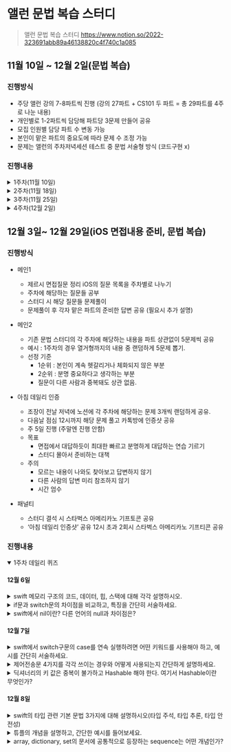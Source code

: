 # 앨런 문법 복습 스터디
> 앨런 문법 복습 스터디  https://www.notion.so/2022-323691abb89a46138820c4f740c1a085

## 11월 10일 ~ 12월 2일(문법 복습)

### 진행방식
-  주당 앨런 강의 7-8파트씩 진행 (강의 27파트 + CS101 두 파트 = 총 29파트를 4주로 나눈 내용)
-   개인별로 1-2파트씩 담당해 파트당 3문제 만들어 공유
-   모집 인원별 담당 파트 수 변동 가능
-   본인이 맡은 파트의 중요도에 따라 문제 수 조정 가능
-   문제는 앨런의 주차저녁세션 테스트 중 문법 서술형 방식 (코드구현 x)  

### 진행내용
<details>
<summary>1주차(11월 10일)</summary>

## Kyle(나)
<details>
<summary> swift 메모리 구조의 코드, 데이터, 힙, 스택에 대해 각각 설명하시오. </summary>

#### 코드 
프로젝트에서 우리가 작성하는 소스 코드가 기계어 형태로 저장.  
컴파일 타임에 저장되고, 중간에 코드가 변경되지 않도록 Read-Only 형태로 저장.
#### 데이터 
전역변수, static 변수가 저장된다. 프로그램 시작과 동시에 할당되고, 프로그램 종료시 메모리에서 해제된다.  
실행 도중 변수 값이 변경될 수 있으니 Read-Write로 지정된다.
#### 힙 
프로그래머가 할당/해제 하는 메모리 영역 사용하고 난 후 반드시 메모리 해제 필수! -> 안할 경우 메모리 누수가 발생.
#### 스택 
함수 호출 시 함수의 지역변수, 매개변수, 리턴 값 등등이 저장되고, 함수 종료시 저장된 메모리도 해제.
</details>
<details>
<summary> swift의 기본 데이터 타입에 대해 설명하시오. (Int, Float/Double, String/Character, Float/Double) </summary>

모든 데이터 타입의 이름은 첫 글자를 대문자로 입력한다. 또한 Struct를 기반으로 구현되어 있다.
#### Int(정수형 데이터 타입) 
정수 타입, 현재는 기본적으로 64비트 정수형.
#### Float / Double(실수형 데이터 타입) 
##### Float
실수 타입/ 부동 소수 타입  
소수점 표현 가능(6자리까지) / 4바이트 
##### Double
실수 타입(Float 타입에 비해 2배의 공간)  
소수점 표현 가능(15자리까지)
#### String / Charater (문자형 데이터 타입) 
##### String
문자열을 저장, 큰따옴표("")사용 
##### Charater
문자(한글자)를 저장, 큰따옴표("")사용
#### Bool(참과 거짓을 다루는 데이터 타입)
true 또는 false를 저장.  
프로그래밍의 다양한 상황에서 사용
</details>
<details>
<summary> swift의 타입 관련 기본 문법 3가지에 대해 설명하시오(타입 주석, 타입 추론, 타입 안전성) </summary>

#### 타입 주석
변수를 선언하면서, 타입도 명확하게 지정하는 방식
#### 타입 추론
타입을 지정하지 않아도, 컴파일러가 타입을 유추해 저장하는 방식
#### 타입 안정성
스위프트는 데이터 타입을 명확하게 구분하여 사용한다.
</details>

## Jess

<details>
<summary> if문과 switch문의 차이점을 비교하고, 특징을 간단히 서술하세요.</summary>

- if문 
  - 조건 2개도 사용 가능, 응용 범위가 넓습니다. 즉 모든 조건에 대한 처리가 가능합니다.
- switch문 
	- if문보다 가독성이 좋습니다. 실제 앱 등의 분기처리에 많이 사용합니다.
</details>
<details>
<summary>swift에서 switch구문의 case를 연속 실행하려면 어떤 키워드를 사용해야 하고, 예시를 간단히 서술하세요.</summary>

**fallthough 키워드를 사용합니다**
```swift
switch 입력 값 { 
case 비교 값 1: 
     	실행구문 
case 비교 값 2: 
       	fallthrough 
case 비교값 3: 
       	실행구문 
default: 
      	실행구문 
}
```
</details>
<details>
<summary>튜플의 개념을 설명하고, 간단한 예시를 들어보세요.</summary>

튜플은 타입의 이름이 따로 지정되지 않은, 프로그래머 마음대로 만드는 타입입니다.  
ex) var person: (String, Int, Double) = (”Jess”, 123, 12.3)
</details>

## haha

<details>
<summary>inout은 언제 사용하면 좋을까요?</summary>

inout 파라미터를 사용하면 값 타입 변수가 저장된 주소의 값을 함수 안과 밖에서 동일하게 사용하게 됩니다.  
따라서 함수가 입력과 동일한 출력을 제공하고, 함수 내에서 적용된 변경사항이 함수 외부에서도 동일하게 적용되어야할 때 사용할 수 있습니다.  
Swap을 직접 구현하고자 한다면 inout이 좋은 선택이 될 수 있습니다.
```swift
func swap<T>(a: inout T, b: inout T) {
	(a, b) = (b, a)
}
var a = 0, b = 1
print(a, b) // 0 1
swap(a: &a, b: &b)
print(a, b) // 1 0
```
</details>
<details>
<summary>제어전송문 4가지를 각각 쓰이는 경우와 어떻게 사용되는지 간단하게 설명하세요.</summary>

- break
	- switch문에서 break - case에서 어떤 문장의 실행도 없을 때 입력하는 약속
	- 반복문(for/while)에서 break - (가장 가까운) 반복문을 완전히 종료
- fallthrough
	- switch문에서 어떤 해당 case를 해당한 후, 다음 case의 해당 여부를 따지지 않고, 다음 case 내부의 문장을 실행
- continue
	- 반복문에서 (가장 가까운) 반복의 이번 주기를 끝내고 다음 주기로 바로 넘어가서, 다음 주기를 실행
- return
	- 리턴 타입이 있는 함수
		- 임시값을 저장할 메모리 공간을 생성한다.
		- 해당 임시값을 반환하고 스택 영역에서 함수의 스택 프레임을 해제시킨다.
		- 함수의 결과를 값으로 가진다.
	- 리턴 타입이 없는 함수
		- 임시값을 저장하는 메모리 공간이 따로 없다.
		- 함수의 실행을 중단 시킨다. 그 즉시, 스택 영역에서 함수의 스택 프레임을 해제시킨다.
		- 함수의 결과로 값을 가지지 않고 단순히 동작만 수행
</details>
<details>
<summary>1..<3은 어떻게 for in 순환문으로 반복 순회가 가능할까요?</summary>

1..<3은 범위를 나타내는 Range 객체입니다.
Generic으로 구현되어 다양한 타입의 범위를 표현할 수 있게 [lowerBound, upperBound) 방식으로 표현됩니다.  
Range의 내부 코드를 살펴보면 Range는 Sequence protocol을 채택하고 있습니다.  
```swift
extension Range: Sequence
		where Bound: Strideable, Bound.Stride: SignedInteger {
  public typealias Element = Bound
  public typealias Iterator = IndexingIterator<Range<Bound>>
}
```
Sequence 프로토콜에 부합하는 타입은 for…in 순환문으로 반복 순회할 수 있습니다. 내부적으로는
```swift
public protocol Sequence {
    associatedtype Iterator: IteratorProtocol
    public func makeIterator() -> Self.Iterator
}
```
이렇게 구현되어 있는데 런타임시에 for in 순환문을 돌면서 makeIterator() 메소드가 자동으로 호출됩니다.  
Iterator는 는 IteratorProtocol 에 부합하는 범용 타입으로 IteratorProtocol 의 목적은 컬렉션을 반복 순회하는 next() 메소드를 통해 컬렉션의 반복 상태를 캡슐화 하는 것입니다.  
그렇기 때문에 for in 순환문을 통해서 makeIterator() 메소드가 자동으로 호출되고 Iterator를 반환하는 것입니다.  
Iterator 에는 next()라는 메소드가 있는데 Sequence에 있는 다음 요소를 반환하거나, Sequence의 마지막인 경우 nil 을 반환합니다.  
아마 for in 순환문 내부적으로 이러한 처리가 되어있을 거라 생각됩니다. 그래서 반복 순회가 가능하다고 생각합니다.
</details>

## John
<details>
<summary>swift에서 nil이란? 다른 언어의 null과 차이점은?</summary>

다른 언어의 null은 보통 실제로 값이 없는 것   
스위프트에서 nil은 실제 값이 없다기보다, 값이 없음을 ‘표현’하기 위해 임시적으로 감싸진 키워드.  
#### 값이 없는 것과 값이 없음을 표현하는 것은 어떻게 다른가?
메모리 구조의 차이로 보면 이해 가능.  
#### 스위프트의 옵셔널
즉, 스위프트의 옵셔널은 값이 있는 케이스와 값이 없는 케이스를 감싸는 enum.  
enum 안 case 각각은 .some →optional(값), .none→nil로 나누어진다.  
즉 nil의 메모리에는 enum case 중 .none이 있다.  
옵셔널 타입의 변수 등에 값이 없을 경우 자동으로 nil이 할당된다.  
실제 값이 없는 경우는 nil을 벗겨야 함. (null 과 같은 키워드는 따로 없음)
</details>
<details>
<summary>딕셔너리의 키 값은 중복이 불가하고 Hashable 해야 한다. 여기서 Hashable이란 무엇인가?</summary>

유일성을 보장하는 것.  
기본적으로 Hash함수에 input으로 쓰일 수 있는 타입을 Hashable 하다고 한다.  
#### 해시 함수란?
어떤 숫자나 글자를 input으로 사용하면, 고정된 길이의 숫자나 글자이면서 유일한 값으로 output을 반환해 준다.  
해셔블한 타입은 값의 유일성을 보장하고, 검색 속도가 빠르다.(시간 복잡도 O(1)).  
스위프트의 기본 타입은 모두 Hashable.
#### 해시 함수 추가 설명
```
똑같은 값이 올 때마다 똑같이 분류되어야 하는 규칙성으로 값을 변환한다.
비밀번호 보안 시스템을 생각하면 이해 도움. 
우리가 비밀번호를 입력하면, 그 값 그대로를 오픈하지 않고 해쉬함수를 사용해 해쉬값으로 반환해서 이용한다. 
이렇게 바뀐 해쉬값(아웃풋)은 다시 해당 글자에 대해 유일하고, 대신 반대 방향으로(해쉬값인 아웃풋에서 우리가 입력한 인풋으로) 전환이 불가능하다. 
즉 암호화가 된 것. 해셔블이란 해쉬 함수의 인풋으로 사용될 수 있는 값을 의미한다. 
해쉬 함수란 유일한 값에 대응되는 것으로, 대표적으로 비밀번호를 받을 때 우리의 비밀번호 리터럴 값은 해셔블하게 저장된다. 
이렇게 해셔블한 값은 유일하기에 검색속도가 기존 O(n)에 비해 O1로 빠르다.
```
</details>
<details>
<summary>array, dictionary, set의 문서에 공통적으로 등장하는 sequence는 어떤 개념인가?</summary>

- 차례를 만들어주는 프로토콜 타입
- 딕셔너리나 셋은 순서가 없다고 했지만, 그럼에도 for 구문이나 .contains 등의 메서드를 사용하기 위해선 전체를 반복해서 순환할 필요가 있다.
- 스위프트 컬렉션 타입은 이러한 검색을 가능하게 하는 프로토콜을 자동으로 채택하고 있다.  
이러한 컬렉션 타입이 시퀀스 프로토콜을 채택하고 있다는 것은 차례가 있다는 의미이다.  
물론 딕셔너리나 셋은 순서가 없지만, for 문 등의 검색을 위해선 전체를 순회할 필요가 있기 때문에 차례가 존재한다.  
array, set의 .contains 메서드 등이 이러한 시퀀스 프로토콜을 이용해 실행된다.
</details>

## Review
**array, dictionary, set의 문서에 공통적으로 등장하는 sequence는 어떤 개념인가?**  
해당 질문에 대해 제대로 답하지 못했음. 다시 공부하고 해당내용 정리하기.  

**몸에 체화되어 확실하게 정리하도록 할것**  
실제로 문제를 풀어보니 머리로 알고있는 것과 실제로 내가 작성하는것과는 정말 달랐음.  
확실하게 내용을 정리해서 면접때 확실하게 답변할 수 있도록 준비하기	

</details>
<details>
<summary>2주차(11월 18일)</summary>

## Kyle(나)
<details>
<summary>클래스와 구조체에서 초기화의 의미에 대해 간단히 서술하시오.</summary>

초기화란 생성자 메서드를 실행하여 클래스나 구조체의 모든 저장 속성의 값 설정을 완료하고, 인스턴스를 생성하는것을 말한다.
</details>
<details>
<summary>클래스와 구조체의 메모리 저장 방식에 따른 차이점을 서술하시오.</summary>

- 구조체
    1. 값 형식
    2. 인스턴스 데이터를 모두 스택에 저장한다.
    3. 값을 전달할때 마다 복사본을 생성하여 전달한다.(다른 메모리 공간을 생성)
    4. 스택에 저장되고, 스택 프레임 종료시 메모리에서 자동 제거
- 클래스
    1. 참조 형식
    2. 인스턴스 데이터가 힙에 저장, 해당 힙을 가르키는 변수를 스택에 저장하고 메모리 주소값이 힙을 가르킨다.
    3. 값 전달시 저장된 주소를 전달한다.
    4. ARC를 통해 메모리를 관리한다.
</details>
<details>
<summary>객체지향의 4대 특징에 대해 간단하게 서술하시오</summary>

- 추상화  
실체들의 공통적 특성을 뽑아내서 클래스로 정의하는 것을 말한다.  
- 캡슐화  
연관이 있는 속성과 메서드를 하나의 클래스로 묶어서 활용한다는 개념
	- 은닉화: 캡슐화를 하면 접근제어자를 통해 객체 외부에서 내부 데이터의 접근 통제가 가능해짐.

- 상속성  
부모클래스의 속성과 메서드를 자식클래스에서 그대로 물려받는 개념.  
상속을 활용해 코드가 재활용되기 때문에 생산성이 높아짐  
클래스가 타른 타입과 구별되는 결정적인 이유
- 다형성  
하나의 객체가 여러가지 타입의 형태로 저장 가능하다.  
하나의 객체는 다양한 방식으로 동작 가능하다.
</details>

## John
<details>
<summary>저장 속성과 계산 속성의 차이를, 계산 속성을 사용하는 이유를 통해 설명하시오.</summary>

저장속성은 인스턴스 내에 실제 데이터 값을 저장할 수 있는 데이터 저장공간이며,  
계산속성은 속성의 형태를 가진 실질적인 메서드입니다. 실제 데이터 값은 없습니다.

계산 속성을 사용하는 이유는 메서드가 프로퍼티가 훨씬 더 간편하고 직관적이기 때문입니다.  
인스턴스 외부에서 메서드를 통해 내부 값에 접근하려면 메서드를 두 개 구현해야 하기 때문에 코드의 가독성이 나빠집니다.
</details>
<details>
<summary>타입 속성의 뜻과 그 키워드인 static과 class의 차이는?</summary>

각각의 인스턴스가 아닌 타입 자체에 속하는 프로퍼티를 뜻합니다.  
static은 상속해서 재정의가 불가하고, class는 상속해서 재정의가 가능합니다. 
</details>
<details>
<summary>클래스를 상속받았을 때, 저장 프로퍼티는 재정의가 불가한데 계산 프로퍼티는 재정의가 가능한 이유는?</summary>

데이터 영역에서 프로퍼티는 상위 클래스의 메모리 구조에 관여할 수 없으므로 재정의가 불가합니다.  
그러나 계산 프로퍼티는 메모리 구조의 프로퍼티를 수정하는 것이 아닌, 기능을 추가하는 방식이기 때문에 재정의가 가능합니다.
</details>
<details>
<summary>String은 왜 subscript로 접근이 안되는지 설명하시오.</summary>

String.index로 접근해야 한다. String의 유니코드 크기가 가변적이기 때문이다.
</details>
## Haha
<details>
<summary>Class 타입의 초기화 위임 규칙에 대해 설명해주세요.</summary>

1. 자식 클래스의 지정 생성자는 부모클래스의 지정생성자를 반드시 호출하여야 합니다.
2. 편의생성자는 자신을 정의한 클래스의 다른 생성자를 반드시 호출하여야 합니다.
3. 편의생성자는 지정생성자를 반드시 호출하여야 합니다.
</details>
<details>
<summary>required 키워드에 대해서 설명해보세요.</summary>

클래스의 생성자 앞에 required 키워드를 붙이면 하위 클래스에서 반드시 해당 생성자를 구현해야합니다.  
다른 지정 생성자를 구현하지 않으면 자동으로 필수 생성자가 상속됩니다. 
</details>
<details>
<summary>init?()은 어떤 특징을 가지고 있고, init()과 어떤 차이가 있나요?</summary>

init?()은 인스턴스 생성 시 실패가능성을 가진 생성자입니다.  
실패가 불가능하게 만들어서 아예 에러가 나고 앱이 완전히 꺼지는 가능성보다는 실패가능 생성자를 정의하고,  
그에 맞는 예외 처리를 하는 것이 더 올바른 방법입니다.  
인스턴스 생성 실패 시 nil을 리턴합니다. 또한, init?()은 재정의가 불가합니다.
</details>
## Jess
<details>
<summary>Any와 AnyObject에 대하여 간단히 서술하세요.</summary>
특정 타입을 지정하지 않고 여러 타입의 값을 할당할 수 있는 타입입니다.  
타입 캐스팅을 수행할 때 일반적으로 상속 관계에 있는 클래스끼리만 캐스팅이 가능하지만,  
이를 사용할 경우 상속 관계에 있지 않아도 타입 캐스팅을 할 수 있습니다.  
**Any**는 함수 타입을 포함한 모든 타입을 뜻하고, **AnyObjects**는 클래스 타입만을 뜻합니다.
</details>
<details>
<summary>확장의 개념과 유의점, 사용하고자 하는 경우 등을 간단하게 서술하세요.</summary>

클래스나 구조체, 열거형 등의 객체에 새로운 기능을 추가하여 확장해주는 구문입니다.  
메서드를 추가하는 것만 가능하며, 저장 속성은 추가할 수 없습니다.  
클래스에서 생성자를 구현하려는 경우, 편의생성자 형태만 추가 가능합니다.  
확장은 외부에서 가져온 타입에 내가 원하는 기능을 추가하고자 할 때 사용합니다.  
따라서 따로 상속을 받지 않아도 되며, 구조체와 열거형에도 기능을 추가할 수 있으므로 매우 편리합니다.
</details>
<details>
<summary>클래스의 상속과 확장의 차이점을 간단히 서술하세요.</summary>

클래스나 구조체, 열거형 등의 객체에 새로운 기능을 추가하여 확장해주는 구문입니다.  
클래스의 상속은 특정 타입을 물려받아 하나의 새로운 타입을 정의하고,  
추가 기능을 구현하는 수직확장의 형태입니다.  
반면 확장은 기존의 타입에 기능을 추가하는 수평확장의 형태입니다.  
상속을 받으면 기존 기능을 재정의할 수 있지만, 확장은 재정의 할 수 없습니다. 
</details>

## Review
John이 말해준 **WMO 키워드** 찾아서 보고 공부해서 2주차 Review 파일에 정리하기.  
**class의 성능을 향상 시킬수 있는 방법**에 대해 공부하기.  
</details>
<details>
<summary>3주차(11월 25일)</summary>

## John
<details>
<summary>프로토콜이란 무엇이며, 프로토콜을 사용하는 이유는 무엇인가?</summary>

프로토콜은 일종의 규약을 채택하는 것과 같다. 흔히 자격증을 채택하는 것으로 많이 비교한다.  
프로토콜 지향 프로그래밍은 스위프트의 큰 언어적 특징 중 하나인데, 객체지향 프로그래밍의 단점을 보완할 수 있다.  
객체지향 프로그래밍을 클래스로 대표해서 말해보면, **세 가지 단점**을 들 수 있다.  

1. 우선 클래스에서만 상속이 가능.  
2. 하나의 클래스만 상속(다중 상속 지원 x)
3. 상속시 필수적으로 상위 메모리 구조를 따라가기 때문에 불필요한 메서드와 프로퍼티를 강제적으로 갖게 된다.  

반면, **프로토콜**은 값타입에서도 사용 가능하며, 여러개의 프로토콜을 채택 가능하고,  
객체를 생성하지 않기 때문에 메모리와 상관이 없다.  
또한 추가적으로, 애플의 기본 데이터타입에도 사용 가능하고, 타입으로도 사용 가능하다.
</details>
<details>
<summary>스위프트가 프로토콜을 일급 객체로 취급한다는 것은 무슨 의미인가?</summary>
일급 객체로 사용 가능하다는 말은, 하나의 타입으로 사용 가능하다는 뜻이다.  
즉, **변수에 할당**할 수 있고, **메서드의 파라미터로 전달받거나 리턴값으로 반환**할 수 있다.
</details>
<details>
<summary>mutating 키워드가 무엇인지와 그 원리를 설명하세요.</summary>

값 타입인 구조체가 프로토콜을 채택하고 그 메서드가 변수를 사용할 때 mutating 키워드가 필요하다.
</details>
## Jess
<details>
<summary>Method Dispatch가 무엇인가요? 또한,  Method Dispatch의 대표적인 두가지 타입의 특징을 간략히 설명하세요.</summary>

현재 메모리에서 어떻게 각 메서드를 실행시키고, 어떠한 메서드를 구현해야하는지를 결정하는 것입니다.  
두 가지의 타입으로 나뉘는데, **정적 디스패치(Static Dispatch)**와 **동적 디스패치 (Dynamic Dispatch)**로 나뉩니다.  
**정적 디스패치**는 컴파일 타임에 어떤 메서드를 실행할 지 주소값을 알고 있기 때문에 함수의 메모리 주소로 바로 이동합니다.  
이는 성능을 향상시키고 컴파일러가 최적화를 가능하게 합니다.  
**동적 디스패치**는 참조 타입에서만 지원합니다. 정적 디스패치에 비하여 오버헤드가 더 들지만, OOP의 언어들은 다형성을 위하여 동적 디스패치를 지원합니다. (하나의 객체가 다양한 방식으로 동작 가능할 수 있도록) 
</details>
<details>
<summary>중첩타입이 무엇인지, 어떻게 사용하는지 간략히 설명하세요.</summary>

swift에서는 타입 내부에 타입을 정의하고 구현할 수 있는데, 이것을 중첩타입이라고 합니다.  
타입 내부에 새로운 타입을 정의하고 싶다면 자신의 정의 내부에 새로운 타입을 정의하고 구현해주면 됩니다.  
중첩타입을 참조하려면 자신이 속해있는 타입의 이름을 자신보다 앞에 적어주어야 합니다.  
ex) Person 클래스 내부에 정의한 Job 타입을 나타낼 때 Person.Job 이라고 표현
</details>
<details>
<summary>self와 Self의 차이를 설명하세요.</summary>

**Self** - 프로토콜을 준수하는 타입  
**self** - 해당 타입의 내부의 값
</details>
## Kyle
<details>
<summary>클로저의 캡처현상에 대해 간단히 설명하시오</summary>

클로저는 클로저의 주기동안 사용이 필요 없어질때까지 힙의 영역에 존재해야 하고, 클로저 내부에서 외부에 존재하는 변수를 계속 사용해야 하기 때문에 캡처 현상이 발생한다.
</details>
<details>
<summary>강한 참조 사이클에 대해 설명해주세요</summary>

두 인스턴스가 서로를 참조할 경우 강한 참조 사이클이 발생하고, 인스턴스가 메모리에서 정상적으로 헤제되지 않는 것을 의미한다.
</details>
## Haha
<details>
<summary>고차함수 중 flatMap과 compactMap의 차이를 설명해보세요.</summary>

- `compactMap`은 1차원 배열에서 각 요소에 대해 `nil을 제거`하고 `옵셔널 바인딩`을 한 결과를 배열로 만들어 반환합니다.
- `flatMap`은 배열의 요소 타입이 옵셔널이라면, `nil을 제거`하고 `옵셔널 바인딩`을 한 결과를 배열로 만들어 반환합니다.
- `flatMap`은 2차원 배열이면서 요소 타입이 옵셔널이 아니라면, 배열의 요소들을 `1차원으로 합친 배열`을 반환하고 nil의 제거와 옵셔널 바인딩은 하지 않습니다.
</details>
<details>
<summary>함수형 프로그래밍은 무엇인가요? Swift는 함수형 프로그래밍 언어인가요?</summary>

- 함수형 프로그램밍은 `순수 함수`를 기반으로 하는 프로그래밍 패러다임입니다. 순수 함수는 어떤 입력에 대해 `항상 같은 출력`을 만드는 함수를 의미합니다. 즉, 외부에 영향을 주거나 받는 `side effect`가 없습니다.
- 스위프트는 함수형 프로그래밍 언어이면서 동시에 객체 지향 프로그램밍 언어의 특징인 상속, 은닉, 캡슈화, 추상화 등을 제공하는 멀티 패터다임 언어입니다.
</details>
<details>
<summary>High Order Function에 대해서 설명해보세요.</summary>

고차함수는 함수를 인자로 받거나 함수를 결과로 반환할 수 있는 함수입니다.
</details>

## Review
**추가로 공부해볼 내용: Delegate**  
* 델리게이트 패턴을 활용하는 경우의 예시.  
* Delegate와 Notification 방식의 차이점.  
* KVO 동작 방식.
</details>
<details>
<summary>4주차(12월 2일)</summary>

## Kyle
<details>
<summary>강한 참조 사이클에 대해 간단히 설명하시오.</summary>

두 가지 이상의 객체가 서로에 대한 강한 참조 상태를 가지고 있을때 발생하며,  
발생하게 될 경우 서로에 대한 참조가 해제되지 않아 메모리에서 유지되어 메모리 누수가 발생하게 된다.
</details>
<details>
<summary>강한 참조 사이클로 인한 메모리 누수 해결방안인 weak, unowned 키워드의 차이점에 대해 설명하시오.</summary>

- **weak**  
가르키는 인스턴스가 메모리 해제될 경우 자동적으로 nil값을 할당받는다.
소유자에 비해 가르키는 인스턴스의 생명주기가 짧을때 주로 사용한다.

- **unowned**  
가르키는 인스턴스가 메모리 해제되어도 자동적으로 nil을 할당받지 못한다.
따라서 소유자에 비해 가르키는 인스턴스의 생명주기가 길때 주로 사용한다.
</details>
## Jess
<details>
<summary>defer란 무엇인지, 언제 사용하는지에 대하여 설명하세요.</summary>

작성된 위치와 상관없이 함수 종료 직전에 실행되는 구문입니다.  
함수를 종료하기 직전에 정리해야 하는 변수나 상수를 처리하는 용도입니다.
</details>
<details>
<summary>defer가 호출되는 순서는 어떻게 되고, defer가 호출되지 않는 경우를 설명하세요.</summary>

defer구분은 함수의 가장 마지막에 실행됩니다.  
하나의 함수에서 여러번 defer를 호출 가능하며, 실행 순서는 가장 마지막에 실행된 defer부터 역순입니다.  
중첩으로도 사용이 가능하며, 실행 순서는 가장 바깥쪽 defer부터 실행됩니다.  
defer가 호출되지 않는 경우는 defer를 읽기 전에 함수가 종료되는 경우입니다.  
throw를 이용해서 오류를 던져 함수가 종료될 경우, guard문을 사용하여 중간에 함수를 종료하는 경우 등이 있습니다.
</details>
<details>
<summary>generic이란 무엇인지,프로토콜에서의 generic 사용법에 대해 간단히 서술하세요.</summary>

타입(형식)에 관계없이 하나의 정의로 모든 타입을 처리할 수 있는 문법입니다.  
유지보수가 쉽고, 재사용성이 높은 함수,구조체,클래스,열거형 등을 일반화 가능한 코드로 작성할 수 있습니다.  generic이 없다면 타입마다 모든 경우를 다 정의해야 하기 때문에 유지보수 및 재사용성 관점에서 어렵습니다.  
프로토콜에서 generic을 사용하고 싶을 경우에는, 프로토콜 내부에 associatedtype을 쓰고, 프로토콜 내부에 사용할 범용 타입의 이름을 선언합니다.  
(메서드를 선언할 때에는 일반 제네릭처럼사용하는 것이 가능합니다.)
</details>
## John
<details>
<summary>Result 타입은 무엇인가요?</summary>

- 기존의 error타입에서 보다 진보된 형태.
- 함수 실행의 성공과 실패를 함께 담아 리턴하는 enum 타입.
- 에러가 발생할 시 따로 외부로 던지지 않고 enum case 내부에서 해결한다.
- 장점 :
    - 함수를 정의할 때 error타입을 명시적으로 선언할 수 있다.
    - error를 사용할 때 옵셔널바인딩이 불필요하다.
</details>
<details>
<summary>Result 타입을 활용할 수 있는 메서드 중 아는 것들을 간단하게 설명하세요.</summary>

- Result.get()은 성공을 throwing 한다.
- Result.map()은 성공을 원하는 조건으로 mapping해 반환한다.
- Result.failureMap()은 실패를 원하는 조건으로 mapping해 반환한다.
</details>
<details>
<summary>접근 제어의 5가지 종류는 무엇이 있나요?</summary>

- open : 다른 모듈에서 접근가능. 클래스에서 사용가능. 클래스의 가장 넓은 수준의 접근제어단계.
- public : 다른 모듈에서 접근가능. 구조체/열거형의 가장 넓은 수준의 접근제어단계. 기본 타입의 설정 수준. 상속/재정의 불가
- internal : 같은 모듈에서 접근가능. 기본 접근제어 설정.
    - 모듈: 프레임워크/라이브러리 등 import해서 사용하는 외부의 것
- fileprivate : 같은 파일 내에서 접근가능
- private : 같은 scope 내에서 접근가능
</details>
## Haha
<details>
<summary>Hashable 프로토콜에 대해서 설명해보세요.</summary>

- Hashable 프로토콜을 채택하는 타입은 모두 값을 `정수인 해시값`으로 표현할 수 있습니다.
- 스위프트의 기본 타입 중 `문자열, 정수, 실수, 불리언, 그리고 Set 콜렉션`이 Hashable 프로토콜을 채택하고 있습니다.
- Hashable 프로토콜을 채택하는 커스텀 타입의 `저장 프로퍼티가 모두` Hashable 프로토콜을 채택하고 있다면, 별다른 구현없이 Hashable 프로토콜을 채택하는 것 만으로 Hashable한 동작을 제공합니다.
- 그렇지 않다면 `==` 메서드를 만들고 hash(into:) 구현해서 해시값을 생성하는데 필요한 프로퍼티를 지정해주어야합니다.
</details>
<details>
<summary>Hashable 프로토콜을 채택하는 커스텀 타입이 Equtable도 채택해야하는 이유가 무엇인가요?</summary>

- 어떤 값에 대한 Hash 값은 고유하지만, Hash 값을 생성하는 built in 메소드인 hasher(_:) 가 서로 다른 값에 대해 동일한 Hash 값을 생성할 수 있기 때문입니다.
- 이런 경우를 해시 충돌이라고 하고, 해시 충돌이 발생하는 경우를 알기 위해서는 두 인스턴스가 값이 일치하는 확인해야하기 때문에 Equatable 프로토콜을 채택해야합니다.
</details>
## 전체범위 문제(중요 내용 복습)
<details>
<summary>함수형 프로그래밍 방식을 왜 고려해야 할까요?</summary>

- 함수형 프로그래밍
    - 기존 코드를 기반으로 생각하는 명령형 프로그래밍은 ‘어떻게 구현하는가’에 초점
    - 함수형 프로그래밍은 ‘무엇’을 활용할까의 관점.
        - 함수들을 조합해 결과를 만든다.
    - 장점
        - 사이드 이펙트를 방지한다.
        - 코드가 간결해진다.
- 사실 사이드 이펙트가 없다는 건 순수함수에 좀 더 가까운 설명.
- 함수형 프로그래밍의 장점은, 값-상태를 공유하지 않는다는 것. 동시성 문제를 보다 안전하게 해결할 수 있다.
</details>
<details>
<summary>swift에서 extension이 무엇인지, 어떻게 사용되는지 간단히 서술하세요.</summary>

**extension(확장)**은 클래스, 구조체, 열거형 타입에 새로운 메서드, 프로퍼티, 생성자를 추가적으로 정의해 사용하기 위해 사용.  
이 때 확장에는 저장 속성은 정의할 수 없으며, 계산 속성만 정의할 수 있습니다.  
소멸자의 경우에는 추가할 수 없고 생성자는 convenience init만 정의할 수 있습니다.  
구조체의 경우에는 확장에 생성자를 정의할 경우 멤버와이즈 이니셜라이저가 사라지지 않습니다. 
</details>
<details>
<summary>upcasting과 downcasting의 차이에 대해 설명하세요.</summary>

**upcasting**이란, 서로 상속 관계에 있는 클래스에서 자식 클래스를 부모 클래스로 타입캐스팅하는 것을 말합니다.  
as를 사용해서 업 케스팅할 수 있습니다. 컴파일이 되면 항상 성공합니다.  
**downcasting**은 반대로 부모클래스에서 자식클래스로 타입캐스팅하는 것입니다.  
이 역시 as를 사용하지만, 실패 가능성이 있기에 as? 나 as! 를 사용합니다.  
as! 는 실패하면 런타임 에러를 발생시키고, as? 는 nil을 반환합니다.  
</details>
<details>
<summary>dispatch queue의 serial queue에 대해 간단히 서술하세요.</summary>

serial queue, 즉 직렬 큐는 작업을 한번에 하나씩 처리하는 작업 큐 입니다.  
보통 순서가 중요한 작업을 처리할 때 사용합니다.  
스레드에 먼저 할당한 작업이 완전히 끝나야 큐에서 대기중인 작업을 스레드에 할당합니다. 
</details>
## Review
- 다음 스터디 계획 논의
</details>

## 12월 3일~ 12월 29일(iOS 면접내용 준비, 문법 복습)
### 진행방식
   - 메인1
       - 제르시 면접질문 정리 iOS의 질문 목록을 주차별로 나누기
       - 주차에 해당하는 질문들 공부
       - 스터디 시 해당 질문들 문제풀이
       - 문제풀이 후 각자 맡은 파트의 준비한 답변 공유 (필요시 추가 설명)
   - 메인2
       - 기존 문법 스터디의 각 주차에 해당하는 내용을 파트 상관없이 5문제씩 공유
       - 예시 : 1주차의 경우 열거형까지의 내용 중 랜덤하게 5문제 뽑기.
       - 선정 기준
           - 1순위 : 본인이 계속 헷갈리거나 체화되지 않은 부분
           - 2순위 : 분명 중요하다고 생각하는 부분
           - 질문이 다른 사람과 중복돼도 상관 없음.
- 아침 데일리 인증
    - 조장이 전날 저녁에 노션에 각 주차에 해당하는 문제 3개씩 랜덤하게 공유.
    - 다음날 점심 12시까지 해당 문제 풀고 카톡방에 인증샷 공유
    - 주 5일 진행 (주말엔 진행 안함)
    - 목표
        - 면접에서 대답하듯이 최대한 빠르고 분명하게 대답하는 연습 기르기
        - 스터디 몰아서 준비하는 대책
    - 주의
        - 모르는 내용이 나와도 찾아보고 답변하지 않기
        - 다른 사람의 답변 미리 참조하지 않기
        - 시간 엄수
        
- 패널티
    - 스터디 결석 시 스타벅스 아메리카노 기프토콘 공유
    - ‘아침 데일리 인증샷’ 공유 12시 초과 2회시 스타벅스 아메리카노 기프티콘 공유

### 진행내용

<details open>
<summary>1주차 데일리 퀴즈</summary>

#### 12월 6일
<details>
<summary>swift 메모리 구조의 코드, 데이터, 힙, 스택에 대해 각각 설명하시오.</summary>

##### 코드
프로젝트에서 우리가 작성하는 코드가 기계어로 변환되어 저장됨.  
컴파일 타임에 저장되고. 중간에 코드가 변경되지 않도록 Read-Only 형태로 저장된다.
##### 데이터
전역변수, static 변수가 저장된다. 프로그램 시작시 메모리에 할당되고, 종료시 메모리에서 해제된다.  
런타임 도중에 변경될 수 있기 때문에 Read-Write 형태로 저장된다.
##### 힙
프로그래머가 할당하는 메모리 영역이다.  
사용하고 난 후 메모리 해제를 해야한다. -> 안할시 메모리 누수 발생한다.
##### 스택
함수 실행시 함수의 지역변수, 매개변수, 리턴 값 등이 저장되고, 함수 종료시 저장된 메모리도 같이 해제된다.
</details>
<details>
<summary>if문과 switch문의 차이점을 비교하고, 특징을 간단히 서술하세요.</summary>

if문은 조건이 만족할때까지 순차적으로 여러 조건을 비교하지만,  
switch문은 해당하는 표현식이나 변수를 매칭시켜 바로 true인 값으로 이동하는 작동방식에서의 큰 차이점이 있습니다.  

if문은 주로 간단한 조건문을 작성할때 주로 사용합니다.  
swift의 if문에서는 조건에 대한 소괄호는 선택사항입니다.  
  
switch문은 if문보다 복잡한 조건문을 작성할때 사용하고, if문보다 가독성이 좋습니다.  
switch문은 판별하는 표현식에 대해 모든 경우의 수를 다루어야 하고,  
모든 사례를 다루지 않을시 반드시 default 케이스가 있어야 합니다.  
각 케이스에는 최소 하나 이상의 문장이 존재해야 하고,  
만약 없을 경우 break를 반드시 입력해야 합니다.

</details>
<details>
<summary>swift에서 nil이란? 다른 언어의 null과 차이점은?</summary>

nil은 값이 없는게 아닌 값이 없는 상태를 나타내는 키워드입니다.  
어떠한 인스턴스가 nil 이라는 것은 값이 없는게 아니라 값이 없는 키워드를 나타내는 nil이 할당된 것입니다.
</details>

#### 12월 7일
<details>
<summary>swift에서 switch구문의 case를 연속 실행하려면 어떤 키워드를 사용해야 하고, 예시를 간단히 서술하세요.</summary>

해당 케이스에서 falltthrough를 사용하여 해당 케이스와 상관없이 무조건 다음 케이스를 실행시킨다.
```swift
switch value {
case one:
	fallthrough
case two:
	break
default:
	break
}
```
</details>
<details>
<summary>제어전송문 4가지를 각각 쓰이는 경우와 어떻게 사용되는지 간단하게 설명하세요.</summary>

##### break
- switch : 해당 케이스에서 아무것도 실행하지 않을때 반드시 break를 입력해야 합니다.
-  반복문 : 가장 인접한 반복문의 모든 사이클을 중지하고 반복문 다음의 문장으로 이동합니다.

##### fallthrough
- switch문에서 매칭된 값에 고려없이 무조건 다음 케이스를 실행합니다.

##### continue
- 반복문에서 다음 반복문의 싸이클로 넘어가서 계속 실행함.

##### return
- 리턴 타입이 없는 함수: 함수의 실행을 종료하고 함수를 벗어남
- 리턴 타입이 있는 함수: return 키워드 다음의 표현식을 평가하고 값을 리턴한 후 함수의 실행을 중지하고 벗어남

##### throw
- 에러가 발생 가능하도록 정의된 함수에서 throw 키워드 다음에 정의된 에러 의 타입을 리턴하면서 함수를 벗어남

</details>
<details>
<summary>딕셔너리의 키 값은 중복이 불가하고 Hashable 해야 한다. 여기서 Hashable이란 무엇인가?</summary>

해쉬 함수의 입력값으로 사용가능하다는 뜻이다.
</details>
</details>

#### 12월 8일

<details>
<summary>swift의 타입 관련 기본 문법 3가지에 대해 설명하시오(타입 주석, 타입 추론, 타입 안전성)</summary>

- 타입 주석
	- 변수를 생성할때 구체적으로 변수 옆에 명확하게 타입을 선언할 수 있다.
- 타입 추론
	- 타입을 구체적으로 선언하지 않아도 swift가 자동으로 타입을 추론하여 타입을 선언한다.
- 타입 안정성
	- swift는 타입에 민감한 언어로, 다른 타입과의 연산이 불가능하다.
</details>
<details>
<summary>튜플의 개념을 설명하고, 간단한 예시를 들어보세요.</summary>

튜플이란 여러가지 값의 모은 한 묶음을 의미한다. 각각의 값에 대해 이름을 붙여 사용할 수도 있다.
</details>
<details>
<summary>array, dictionary, set의 문서에 공통적으로 등장하는 sequence는 어떤 개념인가?</summary>

sequence는 프로토콜 타입으로 선언되어 있으며 element에 대한 순차적이고 반복적인 접근을 제공하는 타입이다.  
우리가 흔히 사용하는 컬렉션 타입은 모두 Sequence를 채택하고 있다.
</details>
